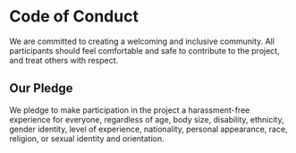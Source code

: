 # Code of Conduct

We are committed to creating a welcoming and inclusive community. All participants should feel comfortable and safe to contribute to the project, and treat others with respect.

## Our Pledge

We pledge to make participation in the project a harassment-free experience for everyone, regardless of age, body size, disability, ethnicity, gender identity, level of experience, nationality, personal appearance, race, religion, or sexual identity and orientation.

